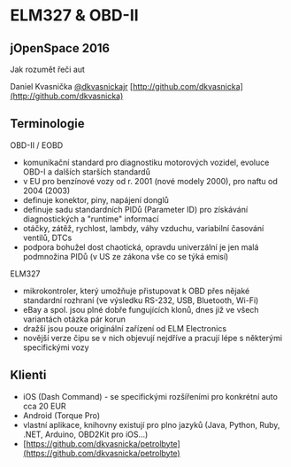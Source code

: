 # ELM327 & OBD-II
## jOpenSpace 2016

Jak rozumět řeči aut

Daniel Kvasnička 
[@dkvasnickajr](https://twitter.com/dkvasnickajr)
[http://github.com/dkvasnicka](http://github.com/dkvasnicka)


## Terminologie

OBD-II / EOBD 

* komunikační standard pro diagnostiku motorových vozidel, evoluce OBD-I a dalších starších standardů
* v EU pro benzínové vozy od r. 2001 (nové modely 2000), pro naftu od 2004 (2003)
* definuje konektor, piny, napájení donglů
* definuje sadu standardních PIDů (Parameter ID) pro získávání diagnostických a "runtime" informací
* otáčky, zátěž, rychlost, lambdy, váhy vzduchu, variabilní časování ventilů, DTCs
* podpora bohužel dost chaotická, opravdu univerzální je jen malá podmnožina PIDů (v US ze zákona vše co se týká emisí)

ELM327

* mikrokontroler, který umožňuje přistupovat k OBD přes nějaké standardní rozhraní (ve výsledku RS-232, USB, Bluetooth, Wi-Fi)
* eBay a spol. jsou plné dobře fungujících klonů, dnes již ve všech variantách otázka pár korun
* dražší jsou pouze originální zařízení od ELM Electronics
* novější verze čipu se v nich objevují nejdříve a pracují lépe s některými specifickými vozy


## Klienti

* iOS (Dash Command) - se specifickými rozšířeními pro konkrétní auto cca 20 EUR
* Android (Torque Pro)
* vlastní aplikace, knihovny existují pro plno jazyků (Java, Python, Ruby, .NET, Arduino, OBD2Kit pro iOS...)
* [https://github.com/dkvasnicka/petrolbyte](https://github.com/dkvasnicka/petrolbyte)
